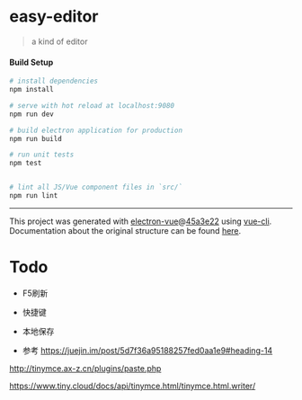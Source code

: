 # easy-editor

> a kind of editor

#### Build Setup

``` bash
# install dependencies
npm install

# serve with hot reload at localhost:9080
npm run dev

# build electron application for production
npm run build

# run unit tests
npm test


# lint all JS/Vue component files in `src/`
npm run lint

```

---

This project was generated with [electron-vue](https://github.com/SimulatedGREG/electron-vue)@[45a3e22](https://github.com/SimulatedGREG/electron-vue/tree/45a3e224e7bb8fc71909021ccfdcfec0f461f634) using [vue-cli](https://github.com/vuejs/vue-cli). Documentation about the original structure can be found [here](https://simulatedgreg.gitbooks.io/electron-vue/content/index.html).


# Todo
- F5刷新
- 快捷键
- 本地保存


- 参考
https://juejin.im/post/5d7f36a95188257fed0aa1e9#heading-14

http://tinymce.ax-z.cn/plugins/paste.php

https://www.tiny.cloud/docs/api/tinymce.html/tinymce.html.writer/